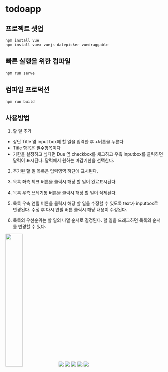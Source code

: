 # todoapp

## 프로젝트 셋업
```
npm install vue
npm install vuex vuejs-datepicker vuedraggable
```

## 빠른 실행을 위한 컴파일
```
npm run serve
```

## 컴파일 프로덕션
```
npm run build
```
## 사용방법
1. 할 일 추가
* 상단 Title 옆 input box에 할 일을 입력한 후 +버튼을 누른다
* Title 항목은 필수항목이다
* 기한을 설정하고 싶다면 Due 옆 checkbox를 체크하고 우측 inputbox를 클릭하면 달력이 표시된다. 달력에서 원하는 마감기한을 선택한다.

2. 추가된 할 일 목록은 입력영역 하단에 표시된다.

3. 목록 좌측 체크 버튼을 클릭시 해당 할 일이 완료표시된다.

4. 목록 우측 쓰레기통 버튼을 클릭시 해당 할 일이 삭제된다.

5. 목록 우측 연필 버튼을 클릭시 해당 할 일을 수정할 수 있도록 text가 inputbox로 변경된다. 수정 후 다시 연필 버튼 클릭시 해당 내용이 수정된다.

6. 목록의 우선순위는 할 일의 나열 순서로 결정된다. 할 일을 드래그하면 목록의 순서를 변경할 수 있다.

<img src="/img/11.png" width="33%"> <img src="/img/22.png"> <img src="/img/33.png">
<img src="/img/1.png"> <img src="/img/2.png"> <img src="/img/3.png">
